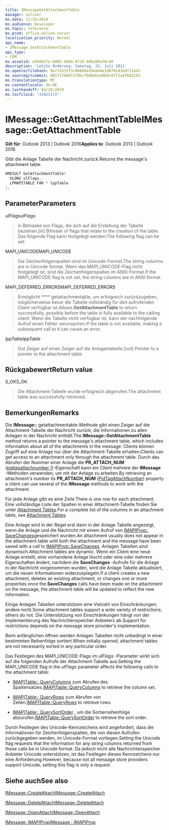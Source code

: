 ```yaml
---
title: IMessageGetAttachmentTable
manager: soliver
ms.date: 11/16/2014
ms.audience: Developer
ms.topic: reference
ms.prod: office-online-server
localization_priority: Normal
api_name:
- IMessage.GetAttachmentTable
api_type:
- COM
ms.assetid: e568917e-6085-4094-8728-89ba90a78c40
description: 'Letzte Änderung: Samstag, 23. Juli 2011'
ms.openlocfilehash: 9a77d335f3c8980de29dab6e14079c83bd711b43
ms.sourcegitcommit: 8657170d071f9bcf680aba50b9c07f2a4fb82283
ms.translationtype: MT
ms.contentlocale: de-DE
ms.lasthandoff: 04/28/2019
ms.locfileid: "33421172"
---
```

# <a name="imessagegetattachmenttable"></a><span data-ttu-id="5a14d-103">IMessage::GetAttachmentTable</span><span class="sxs-lookup"><span data-stu-id="5a14d-103">IMessage::GetAttachmentTable</span></span>

  
  
<span data-ttu-id="5a14d-104">**Gilt für**: Outlook 2013 | Outlook 2016</span><span class="sxs-lookup"><span data-stu-id="5a14d-104">**Applies to**: Outlook 2013 | Outlook 2016</span></span> 
  
<span data-ttu-id="5a14d-105">Gibt die Anlage Tabelle der Nachricht zurück.</span><span class="sxs-lookup"><span data-stu-id="5a14d-105">Returns the message's attachment table.</span></span>
  
```cpp
HRESULT GetAttachmentTable(
  ULONG ulFlags,
  LPMAPITABLE FAR * lppTable
);
```

## <a name="parameters"></a><span data-ttu-id="5a14d-106">Parameter</span><span class="sxs-lookup"><span data-stu-id="5a14d-106">Parameters</span></span>

 <span data-ttu-id="5a14d-107">_ulFlags_</span><span class="sxs-lookup"><span data-stu-id="5a14d-107">_ulFlags_</span></span>
  
> <span data-ttu-id="5a14d-108">in Bitmaske von Flags, die sich auf die Erstellung der Tabelle beziehen.</span><span class="sxs-lookup"><span data-stu-id="5a14d-108">[in] Bitmask of flags that relate to the creation of the table.</span></span> <span data-ttu-id="5a14d-109">Das folgende Flag kann festgelegt werden:</span><span class="sxs-lookup"><span data-stu-id="5a14d-109">The following flag can be set:</span></span> 
    
<span data-ttu-id="5a14d-110">MAPI_UNICODE</span><span class="sxs-lookup"><span data-stu-id="5a14d-110">MAPI_UNICODE</span></span> 
  
> <span data-ttu-id="5a14d-111">Die Zeichenfolgenspalten sind im Unicode-Format.</span><span class="sxs-lookup"><span data-stu-id="5a14d-111">The string columns are in Unicode format.</span></span> <span data-ttu-id="5a14d-112">Wenn das MAPI_UNICODE-Flag nicht festgelegt ist, sind die Zeichenfolgenspalten im ANSI-Format.</span><span class="sxs-lookup"><span data-stu-id="5a14d-112">If the MAPI_UNICODE flag is not set, the string columns are in ANSI format.</span></span>
    
<span data-ttu-id="5a14d-113">MAPI_DEFERRED_ERRORS</span><span class="sxs-lookup"><span data-stu-id="5a14d-113">MAPI_DEFERRED_ERRORS</span></span> 
  
> <span data-ttu-id="5a14d-114">Ermöglicht \*\*\*\* getattachmentable, um erfolgreich zurückzugeben, möglicherweise bevor die Tabelle vollständig für den aufrufenden Client verfügbar ist.</span><span class="sxs-lookup"><span data-stu-id="5a14d-114">Allows **GetAttachmentTable** to return successfully, possibly before the table is fully available to the calling client.</span></span> <span data-ttu-id="5a14d-115">Wenn die Tabelle nicht verfügbar ist, kann der nachfolgende Aufruf einen Fehler verursachen.</span><span class="sxs-lookup"><span data-stu-id="5a14d-115">If the table is not available, making a subsequent call to it can cause an error.</span></span> 
    
 <span data-ttu-id="5a14d-116">_lppTable_</span><span class="sxs-lookup"><span data-stu-id="5a14d-116">_lppTable_</span></span>
  
> <span data-ttu-id="5a14d-117">Out Zeiger auf einen Zeiger auf die Anlagentabelle.</span><span class="sxs-lookup"><span data-stu-id="5a14d-117">[out] Pointer to a pointer to the attachment table.</span></span>
    
## <a name="return-value"></a><span data-ttu-id="5a14d-118">Rückgabewert</span><span class="sxs-lookup"><span data-stu-id="5a14d-118">Return value</span></span>

<span data-ttu-id="5a14d-119">S_OK</span><span class="sxs-lookup"><span data-stu-id="5a14d-119">S_OK</span></span> 
  
> <span data-ttu-id="5a14d-120">Die Attachment-Tabelle wurde erfolgreich abgerufen.</span><span class="sxs-lookup"><span data-stu-id="5a14d-120">The attachment table was successfully retrieved.</span></span>
    
## <a name="remarks"></a><span data-ttu-id="5a14d-121">Bemerkungen</span><span class="sxs-lookup"><span data-stu-id="5a14d-121">Remarks</span></span>

<span data-ttu-id="5a14d-122">Die **IMessage::** getattachmentable-Methode gibt einen Zeiger auf die Attachment-Tabelle der Nachricht zurück, die Informationen zu allen Anlagen in der Nachricht enthält.</span><span class="sxs-lookup"><span data-stu-id="5a14d-122">The **IMessage::GetAttachmentTable** method returns a pointer to the message's attachment table, which includes information about all of the attachments in the message.</span></span> <span data-ttu-id="5a14d-123">Clients können Zugriff auf eine Anlage nur über die Attachment-Tabelle erhalten.</span><span class="sxs-lookup"><span data-stu-id="5a14d-123">Clients can get access to an attachment only through the attachment table.</span></span> <span data-ttu-id="5a14d-124">Durch das Abrufen der Nummer einer Anlage die **PR_ATTACH_NUM** ([pidtagattachnumber (](pidtagattachnumber-canonical-property.md))-Eigenschaft kann ein Client mehrere der **IMessage** -Methoden verwenden, um mit der Anlage zu arbeiten.</span><span class="sxs-lookup"><span data-stu-id="5a14d-124">By retrieving an attachment's number its **PR_ATTACH_NUM** ([PidTagAttachNumber](pidtagattachnumber-canonical-property.md)) property a client can use several of the **IMessage** methods to work with the attachment.</span></span> 
  
<span data-ttu-id="5a14d-125">Für jede Anlage gibt es eine Zeile.</span><span class="sxs-lookup"><span data-stu-id="5a14d-125">There is one row for each attachment.</span></span> <span data-ttu-id="5a14d-126">Eine vollständige Liste der Spalten in einer Attachment-Tabelle finden Sie unter [Attachment Tables](attachment-tables.md).</span><span class="sxs-lookup"><span data-stu-id="5a14d-126">For a complete list of the columns in an attachment table, see [Attachment Tables](attachment-tables.md).</span></span>
  
<span data-ttu-id="5a14d-127">Eine Anlage wird in der Regel erst dann in der Anlage Tabelle angezeigt, wenn die Anlage und die Nachricht mit einem Aufruf von [IMAPIProp:: SaveChanges](imapiprop-savechanges.md)gespeichert wurden.</span><span class="sxs-lookup"><span data-stu-id="5a14d-127">An attachment usually does not appear in the attachment table until both the attachment and the message have been saved with a call to [IMAPIProp::SaveChanges](imapiprop-savechanges.md).</span></span> <span data-ttu-id="5a14d-128">Anlagen Tabellen sind dynamisch.</span><span class="sxs-lookup"><span data-stu-id="5a14d-128">Attachment tables are dynamic.</span></span> <span data-ttu-id="5a14d-129">Wenn ein Client eine neue Anlage erstellt, eine vorhandene Anlage löscht oder eine oder mehrere Eigenschaften ändert, nachdem die **SaveChanges** -Aufrufe für die Anlage in der Nachricht vorgenommen wurden, wird die Anlage Tabelle aktualisiert, um die neuen Informationen widerzuspiegeln.</span><span class="sxs-lookup"><span data-stu-id="5a14d-129">If a client creates a new attachment, deletes an existing attachment, or changes one or more properties once the **SaveChanges** calls have been made on the attachment on the message, the attachment table will be updated to reflect the new information.</span></span> 
  
<span data-ttu-id="5a14d-130">Einige Anlagen Tabellen unterstützen eine Vielzahl von Einschränkungen; andere nicht.</span><span class="sxs-lookup"><span data-stu-id="5a14d-130">Some attachment tables support a wide variety of restrictions; others do not.</span></span> <span data-ttu-id="5a14d-131">Die Unterstützung von Einschränkungen hängt von der Implementierung des Nachrichtenspeicher Anbieters ab.</span><span class="sxs-lookup"><span data-stu-id="5a14d-131">Support for restrictions depends on the message store provider's implementation.</span></span> 
  
<span data-ttu-id="5a14d-132">Beim anfänglichen öffnen werden Anlagen Tabellen nicht unbedingt in einer bestimmten Reihenfolge sortiert.</span><span class="sxs-lookup"><span data-stu-id="5a14d-132">When initially opened, attachment tables are not necessarily sorted in any particular order.</span></span> 
  
<span data-ttu-id="5a14d-133">Das Festlegen des MAPI_UNICODE-Flags im _ulFlags_ -Parameter wirkt sich auf die folgenden Aufrufe der Attachment-Tabelle aus:</span><span class="sxs-lookup"><span data-stu-id="5a14d-133">Setting the MAPI_UNICODE flag in the  _ulFlags_ parameter affects the following calls to the attachment table:</span></span> 
  
- <span data-ttu-id="5a14d-134">[IMAPITable:: QueryColumns](imapitable-querycolumns.md) zum Abrufen des Spaltensatzes.</span><span class="sxs-lookup"><span data-stu-id="5a14d-134">[IMAPITable::QueryColumns](imapitable-querycolumns.md) to retrieve the column set.</span></span> 
    
- <span data-ttu-id="5a14d-135">[IMAPITable:: QueryRows](imapitable-queryrows.md) zum Abrufen von Zeilen.</span><span class="sxs-lookup"><span data-stu-id="5a14d-135">[IMAPITable::QueryRows](imapitable-queryrows.md) to retrieve rows.</span></span> 
    
- <span data-ttu-id="5a14d-136">[IMAPITable:: QuerySortOrder](imapitable-querysortorder.md) , um die Sortierreihenfolge abzurufen.</span><span class="sxs-lookup"><span data-stu-id="5a14d-136">[IMAPITable::QuerySortOrder](imapitable-querysortorder.md) to retrieve the sort order.</span></span> 
    
<span data-ttu-id="5a14d-137">Durch Festlegen des Unicode-Kennzeichens wird angefordert, dass die Informationen für Zeichenfolgenspalten, die von diesen Aufrufen zurückgegeben werden, im Unicode-Format vorliegen.</span><span class="sxs-lookup"><span data-stu-id="5a14d-137">Setting the Unicode flag requests that the information for any string columns returned from these calls be in Unicode format.</span></span> <span data-ttu-id="5a14d-138">Da jedoch nicht alle Nachrichtenspeicher Anbieter Unicode unterstützen, ist das Festlegen dieses Kennzeichens nur eine Anforderung.</span><span class="sxs-lookup"><span data-stu-id="5a14d-138">However, because not all message store providers support Unicode, setting this flag is only a request.</span></span>
  
## <a name="see-also"></a><span data-ttu-id="5a14d-139">Siehe auch</span><span class="sxs-lookup"><span data-stu-id="5a14d-139">See also</span></span>



[<span data-ttu-id="5a14d-140">IMessage::CreateAttach</span><span class="sxs-lookup"><span data-stu-id="5a14d-140">IMessage::CreateAttach</span></span>](imessage-createattach.md)
  
[<span data-ttu-id="5a14d-141">IMessage::DeleteAttach</span><span class="sxs-lookup"><span data-stu-id="5a14d-141">IMessage::DeleteAttach</span></span>](imessage-deleteattach.md)
  
[<span data-ttu-id="5a14d-142">IMessage::OpenAttach</span><span class="sxs-lookup"><span data-stu-id="5a14d-142">IMessage::OpenAttach</span></span>](imessage-openattach.md)
  
[<span data-ttu-id="5a14d-143">IMessage: IMAPIProp</span><span class="sxs-lookup"><span data-stu-id="5a14d-143">IMessage : IMAPIProp</span></span>](imessageimapiprop.md)

